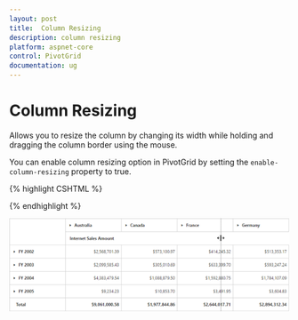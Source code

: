```yaml
---
layout: post
title:  Column Resizing
description: column resizing
platform: aspnet-core
control: PivotGrid
documentation: ug
---
```


# Column Resizing

Allows you to resize the column by changing its width while holding and dragging the column border using the mouse.

You can enable column resizing option in PivotGrid by setting the `enable-column-resizing` property to true.

{% highlight CSHTML %}

<ej-pivot-grid id="PivotGrid1" enable-column-resizing="true"></ej-pivot-grid>

{% endhighlight %} 

![](Column-Resizing_images/columnresizing.png)